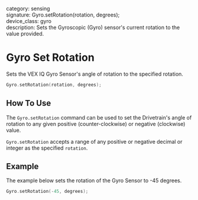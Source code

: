 category: sensing  
signature: Gyro.setRotation(rotation, degrees);  
device_class: gyro  
description: Sets the Gyroscopic (Gyro) sensor's current rotation to the value provided. 

# Gyro Set Rotation

Sets the VEX IQ Gyro Sensor's angle of rotation to the specified rotation. 

```cpp
Gyro.setRotation(rotation, degrees);
```

## How To Use

The `Gyro.setRotation` command can be used to set the Drivetrain's angle of rotation to any given positive (counter-clockwise) or negative (clockwise) value.

`Gyro.setRotation` accepts a range of any positive or negative decimal or integer as the specified `rotation`.

## Example

The example below sets the rotation of the Gyro Sensor to -45 degrees.

```cpp
Gyro.setRotation(-45, degrees);
```

<advanced>
</advanced>